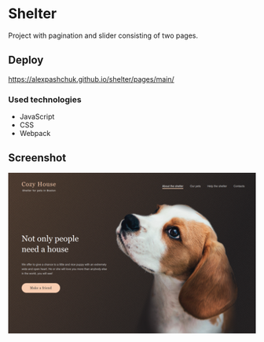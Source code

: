 # Shelter

Project with pagination and slider consisting of two pages.


## Deploy

https://alexpashchuk.github.io/shelter/pages/main/

### Used technologies

- JavaScript
- CSS
- Webpack

## Screenshot

![screenshot.png](/assets/images/app.png "shelter")
